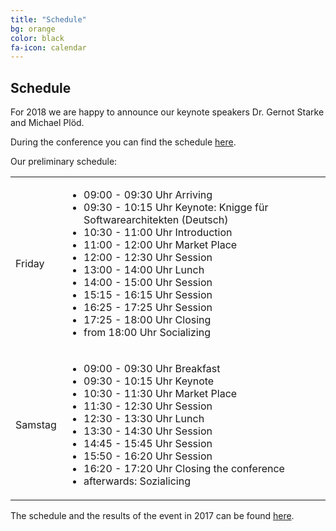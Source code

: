 ```yaml
---
title: "Schedule"
bg: orange
color: black
fa-icon: calendar
---
```


## Schedule

For 2018 we are happy to announce our keynote speakers Dr. Gernot Starke and Michael Plöd.

During the conference you can find the schedule <a href="schedule_2018">here</a>. 

Our preliminary schedule:

<table class="schedule">
    <tr>
        <td class="day">Friday</td>
        <td>
            <ul>
                <li>09:00 - 09:30 Uhr Arriving</li>
                <li>09:30 - 10:15 Uhr Keynote: Knigge für Softwarearchitekten (Deutsch)</li>
                <li>10:30 - 11:00 Uhr Introduction</li>
                <li>11:00 - 12:00 Uhr Market Place</li>
                <li>12:00 - 12:30 Uhr Session</li>
                <li>13:00 - 14:00 Uhr Lunch</li>
                <li>14:00 - 15:00 Uhr Session</li>
                <li>15:15 - 16:15 Uhr Session</li>
                <li>16:25 - 17:25 Uhr Session</li>
                <li>17:25 - 18:00 Uhr Closing</li>
                <li>from 18:00 Uhr Socializing</li>
            </ul>
        </td>
    </tr>
    <tr>
        <td class="day">Samstag</td>
        <td>
            <ul>
                <li>09:00 - 09:30 Uhr Breakfast</li>
                <li>09:30 - 10:15 Uhr Keynote</li>
                <li>10:30 - 11:30 Uhr Market Place</li>
                <li>11:30 - 12:30 Uhr Session</li>
                <li>12:30 - 13:30 Uhr Lunch</li>
                <li>13:30 - 14:30 Uhr Session</li>
                <li>14:45 - 15:45 Uhr Session</li>
                <li>15:50 - 16:20 Uhr Session</li>
                <li>16:20 - 17:20 Uhr Closing the conference</li>
                <li>afterwards: Sozialicing</li>
            </ul>
        </td>
    </tr>
</table>

The schedule and the results of the event in 2017 can be found <a href="schedule_2017">here</a>.
